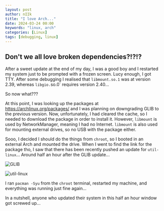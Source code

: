 ```yaml
---
layout: post
author: nIIk
title: "I love Arch..."
date: 2024-03-24 00:00
keywords: "linux, arch"
categories: [Linux]
tags: [debugging, linux]
---
```


## Don't we all love broken dependencies?!?!?

After a sweet update at the end of my day, I was a good boy and I restarted my system just to be prompted with a frozen screen. Lucy enough, I got TTY. After some debugging I realised that `libmount.so.1` was at version 2.39, whereas `libgio.`so.0` requires version 2.40...

So now what???

At this point, I was looking up the packages at https://archlinux.org/packages/ and I was planning on downgrading GLIB to the previous version. Now, unfortunately, I had cleared the cache, so I needed to download the package in order to install it. However, `libmount` is used by NetworkManager, meaning I had no Internet. `libmount` is also used for mounting external drives, so no USB with the package either.

Sooo, I decided I should do the things from `chroot`, so I booted in an external Arch and mounted the drive. When I went to find the link for the package tho, I saw that there has been recently pushed an update for `util-linux`... Around half an hour after the GLIB update...

![GLIB](blog/linux/1/glib.png)

![util-linux](blog/linux/1/util-linux.png)

I ran `pacman -Syu` from the `chroot` terminal, restarted my machine, and everything was running just fine again...

In a nutshell, anyone who updated their system in this half an hour window got screwed up...